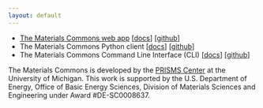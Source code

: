 ```yaml
---
layout: default
---
```


* [The Materials Commons web app](https://materialscommons.org/) [[docs](https://materialscommons.org/docs/docs/getting-started/)] [[github](https://github.com/materials-commons/materialscommons)]
* The Materials Commons Python client [[docs](./materials-commons-api/html/index.html)] [[github](https://github.com/materials-commons/mcapi)]
* The Materials Commons Command Line Interface (CLI) [[docs](./materials-commons-cli/html/index.html)] [[github](https://github.com/materials-commons/mccli)]

The Materials Commons is developed by the [PRISMS Center](http://www.prisms-center.org/#/home) at the University of Michigan. This work is supported by the U.S. Department of Energy, Office of Basic Energy Sciences, Division of Materials Sciences and Engineering under Award #DE-SC0008637.
